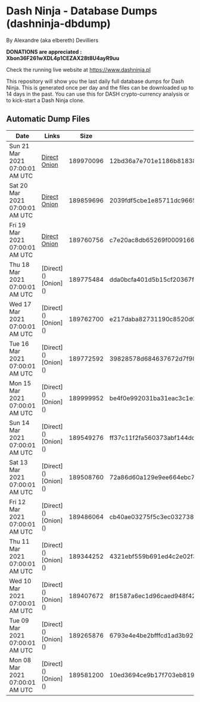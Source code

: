 # Dash Ninja - Database Dumps (dashninja-dbdump)
By Alexandre (aka elbereth) Devilliers

**DONATIONS are appreciated : Xbon36F261wXDL4p1CEZAX28t8U4ayR9uu**

Check the running live website at https://www.dashninja.pl

This repository will show you the last daily full database dumps for Dash Ninja. This is generated once per day and the files can be downloaded up to 14 days in the past.
You can use this for DASH crypto-currency analysis or to kick-start a Dash Ninja clone.


## Automatic Dump Files
| Date | Links | Size | SHA256 |
|--|--|--|--|
| Sun 21 Mar 2021 07:00:01 AM UTC | [Direct](https://oshi.at/kJmkFB) [Onion](http://oshiatwowvdbshka.onion/kJmkFB) | 189970096 | 12bd36a7e701e1186b81838f94e4cb1d5b6b07370c5af9f43215f45129df9556 | 
| Sat 20 Mar 2021 07:00:01 AM UTC | [Direct](https://oshi.at/pDbrdV) [Onion](http://oshiatwowvdbshka.onion/pDbrdV) | 189859696 | 2039fdf5cbe1e85711dc9665bf41988d548bff00c08ddd92c46a3de95f26829c | 
| Fri 19 Mar 2021 07:00:01 AM UTC | [Direct](https://oshi.at/NmjKfr) [Onion](http://oshiatwowvdbshka.onion/NmjKfr) | 189760756 | c7e20ac8db65269f0009166d53ea9e165d839c46c74bf0deaf70d16ed7f527c7 | 
| Thu 18 Mar 2021 07:00:01 AM UTC | [Direct](</body></html>) [Onion](</body></html>) | 189775484 | dda0bcfa401d5b15cf20367f951ec3b4b3e2e4010177ce87c3f93540007f0fe0 | 
| Wed 17 Mar 2021 07:00:01 AM UTC | [Direct](</body></html>) [Onion](</body></html>) | 189762700 | e217daba82731190c8520d057c239ae4c8ca04a76cfde5ff96aa3bc1356e6b1f | 
| Tue 16 Mar 2021 07:00:01 AM UTC | [Direct](</body></html>) [Onion](</body></html>) | 189772592 | 39828578d684637672d7f98873afb75d9118fab462df51e1a1da090742619650 | 
| Mon 15 Mar 2021 07:00:01 AM UTC | [Direct](</body></html>) [Onion](</body></html>) | 189999952 | be4f0e992031ba31eac3c1e21c493bbff3bdf70f0c503894af6f58edcd033fdd | 
| Sun 14 Mar 2021 07:00:01 AM UTC | [Direct](</body></html>) [Onion](</body></html>) | 189549276 | ff37c11f2fa560373abf144dd81d8777ab4723a26853a50820862f6787e787db | 
| Sat 13 Mar 2021 07:00:01 AM UTC | [Direct](</body></html>) [Onion](</body></html>) | 189508760 | 72a86d60a129e9ee664ebc7e735afe5cbacca8f527dc943ae842ccdca0f11145 | 
| Fri 12 Mar 2021 07:00:01 AM UTC | [Direct](</body></html>) [Onion](</body></html>) | 189486064 | cb40ae03275f5c3ec0327382c2332ed83d3757490b81288c45fb0474b5a2c7a3 | 
| Thu 11 Mar 2021 07:00:01 AM UTC | [Direct](</body></html>) [Onion](</body></html>) | 189344252 | 4321ebf559b691ed4c2e02f3f635b0f80c183a58d06c0b04421a9523608ab976 | 
| Wed 10 Mar 2021 07:00:01 AM UTC | [Direct](</body></html>) [Onion](</body></html>) | 189407672 | 8f1587a6ec1d96caed948f4224f4344dd9a009883fc43e0402a38e0956a271ee | 
| Tue 09 Mar 2021 07:00:01 AM UTC | [Direct](</body></html>) [Onion](</body></html>) | 189265876 | 6793e4e4be2bfffcd1ad3b927f9b7582b1c034db06e7a0dd03731aaeb5c24d37 | 
| Mon 08 Mar 2021 07:00:01 AM UTC | [Direct](</body></html>) [Onion](</body></html>) | 189581200 | 10ed3694ce9b17f703eb819548fbd097787d900e3cba7ef38e168bb77c16cde0 | 
